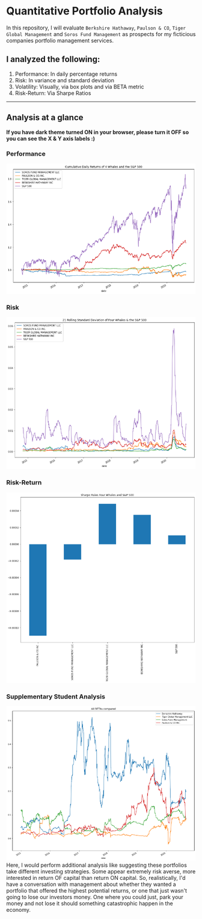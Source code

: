 # Quantitative Portfolio Analysis
In this repository, I will evaluate `Berkshire Hathaway`, `Paulson & CO`, `Tiger Global Management` and `Soros Fund Management` as prospects for my ficticious companies portfolio management services.
## I analyzed the following:
1. Performance: In daily percentage returns
2. Risk: In variance and standard deviation
3. Volatility: Visually, via box plots and via BETA metric
4. Risk-Return: Via Sharpe Ratios
---
## Analysis at a glance
**If you have dark theme turned ON in your browser, please turn it OFF so you can see the X & Y axis labels :)**
### Performance
![cum_prod](./Resources/cum_prod.png)
### Risk
![std](./Resources/stds.png)
### Risk-Return
![sharpe](./Resources/sharpe.png)
### Supplementary Student Analysis
![all_betas](./Resources/all_betas.png)
Here, I would perform additional analysis like suggesting these portfolios take different investing strategies. Some appear extremely risk averse, more interested in return OF capital than return ON capital. So, realistically, I'd have a conversation with management about whether they wanted a portfolio that offered the highest potential returns, or one that just wasn't going to lose our investors money. One where you could just, park your money and not lose it should something catastrophic happen in the economy.
